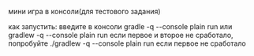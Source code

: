 мини игра в консоли(для тестового задания)

как запустить:
    введите в консоли
gradle -q --console plain run
    или
gradlew -q --console plain run
    если первое и второе не сработало, попробуйте
./gradlew -q --console plain run
    если первое не сработало